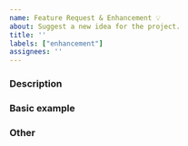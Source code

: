```yaml
---
name: Feature Request & Enhancement 💡
about: Suggest a new idea for the project.
title: ''
labels: ["enhancement"]
assignees: ''
---
```


<!-- This is not an exhaustive model but a help. No step is mandatory. -->

### Description
<!-- Brief explanation of the feature. -->

### Basic example
<!--
  If the proposal involves something new or a change, include a basic example.
  How would you use the feature? In which context?
-->

### Other
<!-- Any other things you want to add. -->
